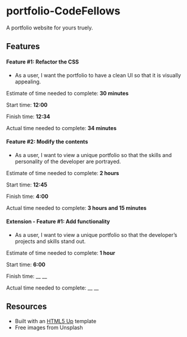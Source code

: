 # portfolio-CodeFellows
A portfolio website for yours truely.

## Features

#### Feature #1: Refactor the CSS
* As a user, I want the portfolio to have a clean UI so that it is visually appealing.

Estimate of time needed to complete: __30 minutes__

Start time: __12:00__

Finish time: __12:34__

Actual time needed to complete: __34 minutes__


#### Feature #2: Modify the contents
* As a user, I want to view a unique portfolio so that the skills and personality of the developer are portrayed.

Estimate of time needed to complete: __2 hours__

Start time: __12:45__

Finish time: __4:00__

Actual time needed to complete: __3 hours and 15 minutes__


#### Extension - Feature #1:  Add functionality
* As a user, I want to view a unique portfolio so that the developer’s projects and skills stand out.

Estimate of time needed to complete: __1 hour__

Start time: __6:00__

Finish time: __ __

Actual time needed to complete: __ __


## Resources
* Built with an [HTML5 Up](https://html5up.net/) template
* Free images from Unsplash
